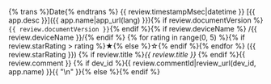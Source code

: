 {% trans %}Date{% endtrans %} {{ review.timestampMsec|datetime }} [{{ app.desc }}]({{ app.name|app_url(lang) }}){% if review.documentVersion %} `{{ review.documentVersion }}`{% endif %}{% if review.deviceName %} /{{ review.deviceName }}/{% endif %}
{% for rating in range(0, 5) %}{% if review.starRating > rating %}★{% else %}☆{% endif %}{% endfor %} ({{ review.starRating }})
{% if review.title %}*{{ review.title }}* {% endif %}{{ review.comment }}
{% if dev_id %}{{ review.commentId|review_url(dev_id, app.name) }}{{ "\n" }}{% else %}{% endif %}
